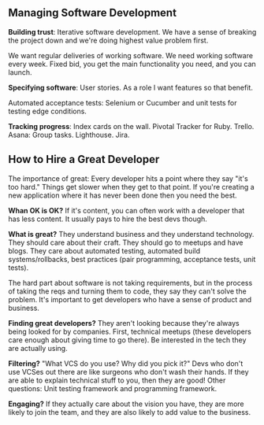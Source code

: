 ## Managing Software Development

__Building trust__: Iterative software development. We have a sense of breaking the project down and we're doing highest value problem first.

We want regular deliveries of working software. We need working software every week. Fixed bid, you get the main functionality you need, and you can launch.

__Specifying software__: User stories. As a role I want features so that benefit.

Automated acceptance tests: Selenium or Cucumber and unit tests for testing edge conditions.

__Tracking progress__: Index cards on the wall. Pivotal Tracker for Ruby. Trello. Asana: Group tasks. Lighthouse. Jira.

## How to Hire a Great Developer

The importance of great: Every developer hits a point where they say "it's too hard." Things get slower when they get to that point. If you're creating a new application where it has never been done then you need the best.

__Whan OK is OK?__ If it's content, you can often work with a developer that has less content. It usually pays to hire the best devs though.

__What is great?__ They understand business and they understand technology. They should care about their craft. They should go to meetups and have blogs. They care about automated testing, automated build systems/rollbacks, best practices (pair programming, acceptance tests, unit tests).

The hard part about software is not taking requirements, but in the process of taking the reqs and turning them to code, they say they can't solve the problem. It's important to get developers who have a sense of product and business.

__Finding great developers?__ They aren't looking because they're always being looked for by companies. First, technical meetups (these developers care enough about giving time to go there). Be interested in the tech they are actually using.

__Filtering?__ "What VCS do you use? Why did you pick it?" Devs who don't use VCSes out there are like surgeons who don't wash their hands. If they are able to explain technical stuff to you, then they are good! Other questions: Unit testing framework and programming framework.

__Engaging?__ If they actually care about the vision you have, they are more likely to join the team, and they are also likely to add value to the business.
